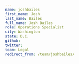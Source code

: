 ```yaml
---
name: joshbailes
first_name: Josh
last_name: Bailes
full_name: Josh Bailes
role: Operations Specialist
city: Washington
state: D.C.
github: 
twitter: 
team: Legal
redirect_from: /team/joshbailes/
---
```

